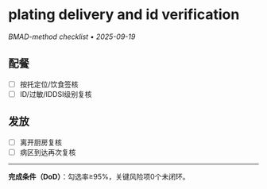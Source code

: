 # plating delivery and id verification

_BMAD-method checklist • 2025-09-19_

## 配餐

- [ ] 按托定位/饮食签核
- [ ] ID/过敏/IDDSI级别复核

## 发放

- [ ] 离开厨房复核
- [ ] 病区到达再次复核

---

**完成条件（DoD）**：勾选率≥95%，关键风险项0个未闭环。
